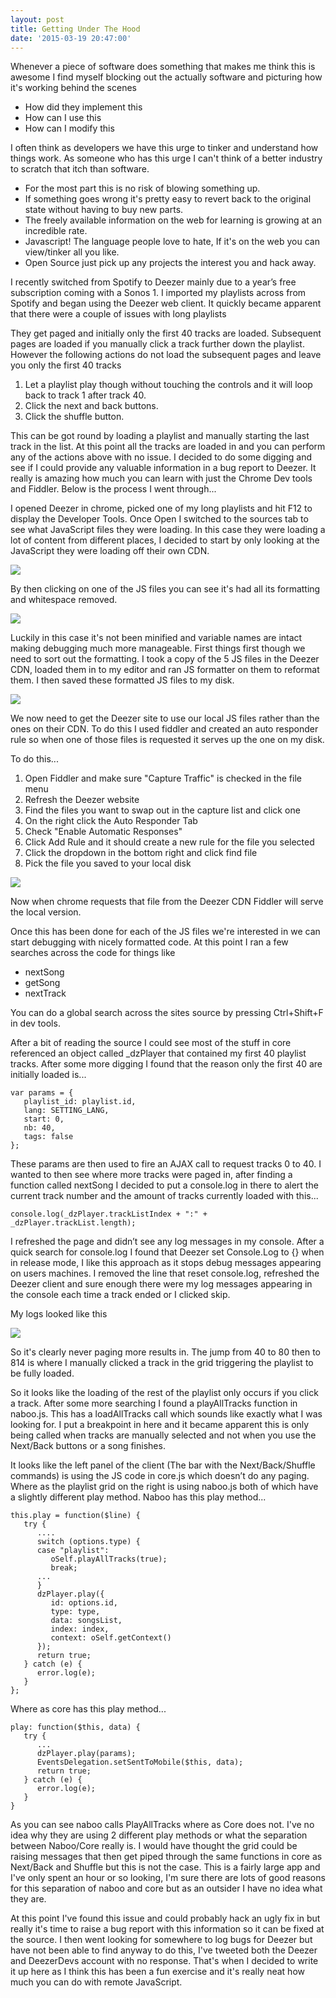 ```yaml
---
layout: post
title: Getting Under The Hood
date: '2015-03-19 20:47:00'
---
```


Whenever a piece of software does something that makes me think this is awesome I find myself blocking out the actually software and picturing how it's working behind the scenes

- How did they implement this
- How can I use this
- How can I modify this

I often think as developers we have this urge to tinker and understand how things work. As someone who has this urge I can't think of a better industry to scratch that itch than software.

- For the most part this is no risk of blowing something up.
- If something goes wrong it's pretty easy to revert back to the original state without having to buy new parts. 
- The freely available information on the web for learning is growing at an incredible rate.
- Javascript! The language people love to hate, If it's on the web you can view/tinker all you like.
- Open Source just pick up any projects the interest you and hack away.

I recently switched from Spotify to Deezer mainly due to a year’s free subscription coming with a Sonos 1. I imported my playlists across from Spotify and began using the Deezer web client. It quickly became apparent that there were a couple of issues with long playlists

They get paged and initially only the first 40 tracks are loaded. Subsequent pages are loaded if you manually click a track further down the playlist. However the following actions do not load the subsequent pages and leave you only the first 40 tracks

1. Let a playlist play though without touching the controls and it will loop back to track 1 after track 40.
2. Click the next and back buttons.
3. Click the shuffle button.

This can be got round by loading a playlist and manually starting the last track in the list. At this point all the tracks are loaded in and you can perform any of the actions above with no issue. I decided to do some digging and see if I could provide any valuable information in a bug report to Deezer. It really is amazing how much you can learn with just the Chrome Dev tools and Fiddler. Below is the process I went through...

I opened Deezer in chrome, picked one of my long playlists and hit F12 to display the Developer Tools. Once Open I switched to the sources tab to see what JavaScript files they were loading. In this case they were loading a lot of content from different places, I decided to start by only looking at the JavaScript they were loading off their own CDN.

![](/content/images/2015/Mar/1.jpg)

By then clicking on one of the JS files you can see it's had all its formatting and whitespace removed.

![](/content/images/2015/Mar/2.jpg)

Luckily in this case it's not been minified and variable names are intact making debugging much more manageable. First things first though we need to sort out the formatting. I took a copy of the 5 JS files in the Deezer CDN, loaded them in to my editor and ran JS formatter on them to reformat them. I then saved these formatted JS files to my disk.

![](/content/images/2015/Mar/3.jpg)

We now need to get the Deezer site to use our local JS files rather than the ones on their CDN. To do this I used fiddler and created an auto responder rule so when one of those files is requested it serves up the one on my disk. 

To do this...

1. Open Fiddler and make sure "Capture Traffic" is checked in the file menu
2. Refresh the Deezer website
3. Find the files you want to swap out in the capture list and click one
4. On the right click the Auto Responder Tab
5. Check "Enable Automatic Responses"
6. Click Add Rule and it should create a new rule for the file you selected
7. Click the dropdown in the bottom right and click find file
8. Pick the file you saved to your local disk

![](/content/images/2015/Mar/5.png)

Now when chrome requests that file from the Deezer CDN Fiddler will serve the local version.

Once this has been done for each of the JS files we're interested in we can start debugging with nicely formatted code. At this point I ran a few searches across the code for things like

- nextSong
- getSong
- nextTrack

You can do a global search across the sites source by pressing Ctrl+Shift+F in dev tools.

After a bit of reading the source I could see most of the stuff in core referenced an object called _dzPlayer that contained my first 40 playlist tracks. After some more digging I found that the reason only the first 40 are initially loaded is...

```language-javascript
var params = {
   playlist_id: playlist.id,
   lang: SETTING_LANG,
   start: 0,
   nb: 40,
   tags: false
};
```

These params are then used to fire an AJAX call to request tracks 0 to 40. I wanted to then see where more tracks were paged in, after finding a function called nextSong I decided to put a console.log in there to alert the current track number and the amount of tracks currently loaded with this...

```language-javascript
console.log(_dzPlayer.trackListIndex + ":" + _dzPlayer.trackList.length);
```

I refreshed the page and didn’t see any log messages in my console. After a quick search for console.log I found that Deezer set Console.Log to {} when in release mode, I like this approach as it stops debug messages appearing on users machines. I removed the line that reset console.log, refreshed the Deezer client and sure enough there were my log messages appearing in the console each time a track ended or I clicked skip.

My logs looked like this

![](/content/images/2015/Mar/4-1.jpg)

So it's clearly never paging more results in. The jump from 40 to 80 then to 814 is where I manually clicked a track in the grid triggering the playlist to be fully loaded.

So it looks like the loading of the rest of the playlist only occurs if you click a track. After some more searching I found a playAllTracks function in naboo.js. This has a loadAllTracks call which sounds like exactly what I was looking for. I put a breakpoint in here and it became apparent this is only being called when tracks are manually selected and not when you use the Next/Back buttons or a song finishes.  

It looks like the left panel of the client (The bar with the Next/Back/Shuffle commands) is using the JS code in core.js which doesn’t do any paging. Where as the playlist grid on the right is using naboo.js both of which have a slightly different play method. Naboo has this play method...

```language-javascript
this.play = function($line) {
   try {
      ....
      switch (options.type) {
      case "playlist":
         oSelf.playAllTracks(true);
         break;
      ...
      }
      dzPlayer.play({
         id: options.id,
         type: type,
         data: songsList,
         index: index,
         context: oSelf.getContext()
      });
      return true;
   } catch (e) {
      error.log(e);
   }
};
```

Where as core has this play method...

```language-javascript
play: function($this, data) {
   try {
      ...
      dzPlayer.play(params);
      EventsDelegation.setSentToMobile($this, data);
      return true;
   } catch (e) {
      error.log(e);
   }
}
```

As you can see naboo calls PlayAllTracks where as Core does not. I've no idea why they are using 2 different play methods or what the separation between Naboo/Core really is. I would have thought the grid could be raising messages that then get piped through the same functions in core as Next/Back and Shuffle but this is not the case. This is a fairly large app and I've only spent an hour or so looking, I'm sure there are lots of good reasons for this separation of naboo and core but as an outsider I have no idea what they are. 

At this point I've found this issue and could probably hack an ugly fix in but really it's time to raise a bug report with this information so it can be fixed at the source. I then went looking for somewhere to log bugs for Deezer but have not been able to find anyway to do this, I've tweeted both the Deezer and DeezerDevs account with no response. That's when I decided to write it up here as I think this has been a fun exercise and it's really neat how much you can do with remote JavaScript.

